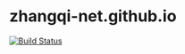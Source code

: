 # zhangqi-net.github.io

[![Build Status](https://travis-ci.com/zhangqi-net/zhangqi-net.github.io.svg?branch=master)](https://travis-ci.com/zhangqi-net/zhangqi-net.github.io)
